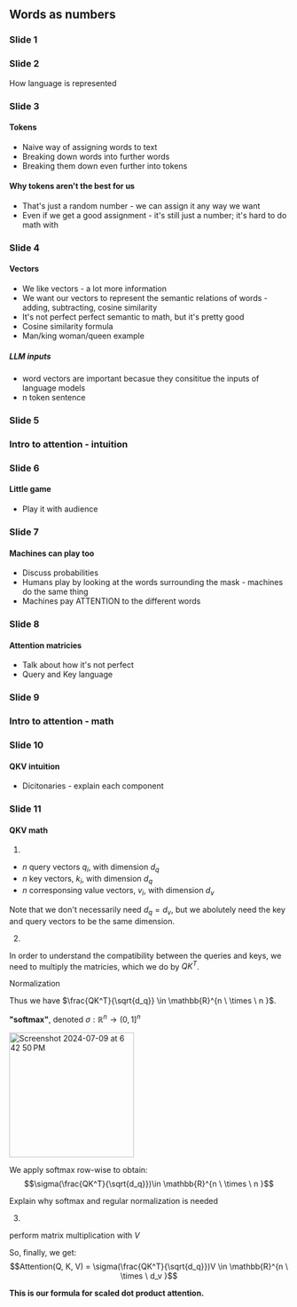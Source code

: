 ## Words as numbers

### Slide 1
### Slide 2
How language is represented

### Slide 3
#### **Tokens**
* Naive way of assigning words to text
* Breaking down words into further words
* Breaking them down even further into tokens

#### **Why tokens aren't the best for us**
* That's just a random number - we can assign it any way we want
* Even if we get a good assignment - it's still just a number; it's hard to do math with


### Slide 4
#### **Vectors**
*  We like vectors - a lot more information
*  We want our vectors to represent the semantic relations of words - adding, subtracting, cosine similarity
*  It's not perfect perfect semantic to math, but it's pretty good
*  Cosine similarity formula
*  Man/king woman/queen example

##### **LLM inputs**
* word vectors are important becasue they consititue the inputs of language models
* n token sentence

### Slide 5
### Intro to attention - intuition

### Slide 6
#### **Little game** 
* Play it with audience
  
### Slide 7
#### **Machines can play too** 
* Discuss probabilities
* Humans play by looking at the words surrounding the mask - machines do the same thing
* Machines pay ATTENTION to the different words

### Slide 8
#### **Attention matricies**
* Talk about how it's not perfect
* Query and Key language

### Slide 9
### Intro to attention - math

### Slide 10
#### **QKV intuition**
* Dicitonaries - explain each component

### Slide 11
#### **QKV math**

1)
*   $n$ query vectors $q_i$, with dimension $d_q$
*   $n$ key vectors, $k_i$, with dimension $d_q$
*   $n$ corresponsing value vectors, $v_i$, with dimension $d_v$

Note that we don't necessarily need $d_q = d_v$, but we abolutely need the key and query vectors to be the same dimension.

2)
In order to understand the compatibility between the queries and keys, we need to multiply the matricies, which we do by $QK^T$.

Normalization

Thus we have $\frac{QK^T}{\sqrt{d_q}} \in \mathbb{R}^{n \ \times \ n }$.

**"softmax"**, denoted $\sigma:\mathbb{R}^n \rightarrow (0, 1]^n$

<img width="225" alt="Screenshot 2024-07-09 at 6 42 50 PM" src="https://github.com/ArjunSohur/AI-UChicago-LM/assets/105809809/f9af999f-3f7f-4532-9e28-73fd0aa23fc6">

We apply softmax row-wise to obtain: $$\sigma(\frac{QK^T}{\sqrt{d_q}})\in \mathbb{R}^{n \ \times \ n }$$

Explain why softmax and regular normalization is needed

3)
perform matrix multiplication with $V$

So, finally, we get: $$Attention(Q, K, V) = \sigma(\frac{QK^T}{\sqrt{d_q}})V \in \mathbb{R}^{n \ \times \ d_v }$$

**This is our formula for scaled dot product attention.**


  
